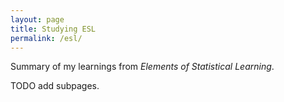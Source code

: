 ```yaml
---
layout: page
title: Studying ESL
permalink: /esl/
---
```


Summary of my learnings from <em>Elements of Statistical Learning</em>.

TODO add subpages.